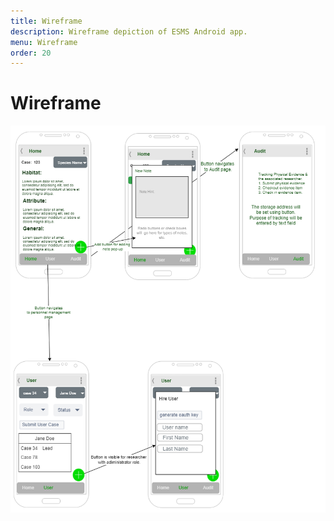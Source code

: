 ```yaml
---
title: Wireframe
description: Wireframe depiction of ESMS Android app.
menu: Wireframe
order: 20
---
```


# Wireframe

[![Wireframe](images/wireframe-android.png)](pdf/wireframe-android.pdf)